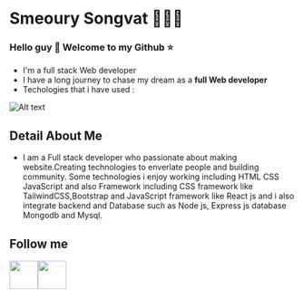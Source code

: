 # Smeoury Songvat 🪸🧔‍♂️
### Hello guy 👋 Welcome to my Github ⭐

+ I'm a full stack Web developer
+ I have a long journey to chase my dream as a **full Web developer**
+ Techologies that i have used :
  
![Alt text](https://scontent.fpnh2-1.fna.fbcdn.net/v/t39.30808-6/405216043_315154414796145_4545288572151721053_n.png?_nc_cat=103&ccb=1-7&_nc_sid=783fdb&_nc_eui2=AeF63hD4llnFxaeqjhfqPmz_44ZDjqjlZynjhkOOqOVnKY_L6gL84CwxieOJPqsoytXNTKFWfJ0yd0YdR6muJJSi&_nc_ohc=qNAQC2MfwLQAX8btjjW&_nc_zt=23&_nc_ht=scontent.fpnh2-1.fna&oh=00_AfAyFFh9FfnxG7yEF7uw_RcdBFMt5pn5ytX8I_lc7fnejg&oe=65BE6DC1)
## Detail About Me
+ I am a Full stack developer who passionate about making website.Creating technologies to enverlate people and building community. Some technologies i enjoy working including HTML CSS JavaScript and also Framework including CSS framework like TailwindCSS,Bootstrap and JavaScript framework like React js and i also integrate backend and Database such as Node js, Express js database Mongodb and Mysql.
## Follow me 
 <a href="https://web.facebook.com/vath.goodboi" target="_blank"><img src="https://img.freepik.com/premium-vector/blue-social-media-logo_197792-1759.jpg" width="50" height="50" /></a><span><a href="https://www.youtube.com/channel/UCzdevf-U0T-leeNA1zG4Wsg" target="_blank"><img src="https://img.freepik.com/premium-vector/red-youtube-logo-social-media-logo_197792-1803.jpg" width="50" height="50" /></a></span>
